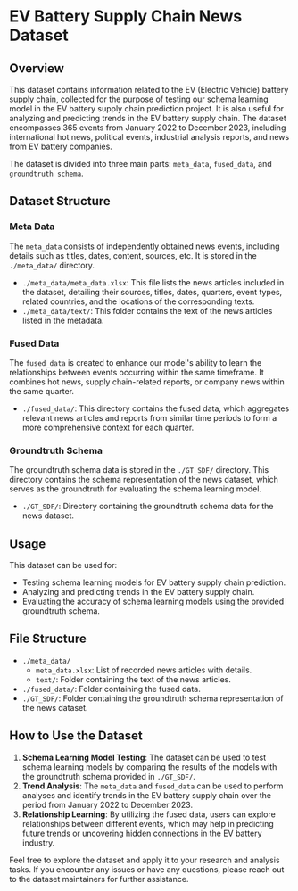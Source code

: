 # EV Battery Supply Chain News Dataset

## Overview

This dataset contains information related to the EV (Electric Vehicle) battery supply chain, collected for the purpose of testing our schema learning model in the EV battery supply chain prediction project. It is also useful for analyzing and predicting trends in the EV battery supply chain. The dataset encompasses 365 events from January 2022 to December 2023, including international hot news, political events, industrial analysis reports, and news from EV battery companies.

The dataset is divided into three main parts: `meta_data`, `fused_data`, and `groundtruth schema`.

## Dataset Structure

### Meta Data

The `meta_data` consists of independently obtained news events, including details such as titles, dates, content, sources, etc. It is stored in the `./meta_data/` directory.

- `./meta_data/meta_data.xlsx`: This file lists the news articles included in the dataset, detailing their sources, titles, dates, quarters, event types, related countries, and the locations of the corresponding texts.
- `./meta_data/text/`: This folder contains the text of the news articles listed in the metadata.

### Fused Data

The `fused_data` is created to enhance our model's ability to learn the relationships between events occurring within the same timeframe. It combines hot news, supply chain-related reports, or company news within the same quarter.

- `./fused_data/`: This directory contains the fused data, which aggregates relevant news articles and reports from similar time periods to form a more comprehensive context for each quarter.

### Groundtruth Schema

The groundtruth schema data is stored in the `./GT_SDF/` directory. This directory contains the schema representation of the news dataset, which serves as the groundtruth for evaluating the schema learning model.

- `./GT_SDF/`: Directory containing the groundtruth schema data for the news dataset.

## Usage

This dataset can be used for:

- Testing schema learning models for EV battery supply chain prediction.
- Analyzing and predicting trends in the EV battery supply chain.
- Evaluating the accuracy of schema learning models using the provided groundtruth schema.

## File Structure

- `./meta_data/`
  - `meta_data.xlsx`: List of recorded news articles with details.
  - `text/`: Folder containing the text of the news articles.
- `./fused_data/`: Folder containing the fused data.
- `./GT_SDF/`: Folder containing the groundtruth schema representation of the news dataset.

## How to Use the Dataset

1. **Schema Learning Model Testing**: The dataset can be used to test schema learning models by comparing the results of the models with the groundtruth schema provided in `./GT_SDF/`.
2. **Trend Analysis**: The `meta_data` and `fused_data` can be used to perform analyses and identify trends in the EV battery supply chain over the period from January 2022 to December 2023.
3. **Relationship Learning**: By utilizing the fused data, users can explore relationships between different events, which may help in predicting future trends or uncovering hidden connections in the EV battery industry.

Feel free to explore the dataset and apply it to your research and analysis tasks. If you encounter any issues or have any questions, please reach out to the dataset maintainers for further assistance.



